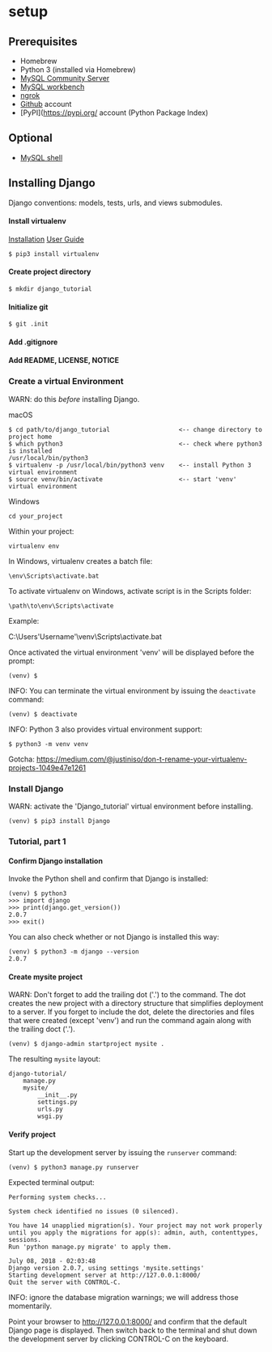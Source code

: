 # setup

## Prerequisites
* Homebrew
* Python 3 (installed via Homebrew)
* [MySQL Community Server](https://dev.mysql.com/downloads/mysql/)
* [MySQL workbench](https://dev.mysql.com/downloads/workbench/)
* [ngrok](https://ngrok.com/download)
* [Github](https://github.com/) account
* [PyPI](https://pypi.org/ account (Python Package Index)

## Optional
* [MySQL shell](https://dev.mysql.com/downloads/shell/)

## Installing Django

Django conventions: models, tests, urls, and views submodules.

#### Install virtualenv
[Installation](https://virtualenv.pypa.io/en/stable/installation/)
[User Guide](https://virtualenv.pypa.io/en/stable/userguide/)

```
$ pip3 install virtualenv
```

#### Create project directory

```
$ mkdir django_tutorial
```

#### Initialize git

```
$ git .init
```

#### Add .gitignore

#### Add README, LICENSE, NOTICE

### Create a virtual Environment
WARN: do this *before* installing Django.

macOS

```
$ cd path/to/django_tutorial                   <-- change directory to project home
$ which python3                                <-- check where python3 is installed
/usr/local/bin/python3
$ virtualenv -p /usr/local/bin/python3 venv    <-- install Python 3 virtual environment
$ source venv/bin/activate                     <-- start 'venv' virtual environment
```

Windows

`cd your_project`

Within your project:

`virtualenv env`

In Windows, virtualenv creates a batch file:

`\env\Scripts\activate.bat`

To activate virtualenv on Windows, activate script is in the Scripts folder:

`\path\to\env\Scripts\activate`

Example:

C:\Users\'Username'\venv\Scripts\activate.bat

Once activated the virtual environment 'venv' will be displayed before the prompt:

```
(venv) $
```

INFO: You can terminate the virtual environment by issuing the `deactivate` command:

```
(venv) $ deactivate
```

INFO: Python 3 also provides virtual environment support:

```
$ python3 -m venv venv
```

Gotcha: https://medium.com/@justiniso/don-t-rename-your-virtualenv-projects-1049e47e1261

### Install Django
WARN: activate the 'Django_tutorial' virtual environment before installing.

```
(venv) $ pip3 install Django
```

### Tutorial, part 1

#### Confirm Django installation
Invoke the Python shell and confirm that Django is installed:

```
(venv) $ python3
>>> import django
>>> print(django.get_version())
2.0.7
>>> exit()
```

You can also check whether or not Django is installed this way:

```
(venv) $ python3 -m django --version
2.0.7
```

#### Create mysite project
WARN: Don't forget to add the trailing dot ('.') to the command.  The dot creates the new project with a directory structure that simplifies deployment to a server.  If you forget to include the dot, delete the directories and files that were created (except 'venv') and run the command again along with the trailing doct ('.').

```
(venv) $ django-admin startproject mysite .
```

The resulting `mysite` layout:

```
django-tutorial/
    manage.py
    mysite/
        __init__.py
        settings.py
        urls.py
        wsgi.py
```

#### Verify project
Start up the development server by issuing the `runserver` command:

```
(venv) $ python3 manage.py runserver
```

Expected terminal output:

```
Performing system checks...

System check identified no issues (0 silenced).

You have 14 unapplied migration(s). Your project may not work properly until you apply the migrations for app(s): admin, auth, contenttypes, sessions.
Run 'python manage.py migrate' to apply them.

July 08, 2018 - 02:03:48
Django version 2.0.7, using settings 'mysite.settings'
Starting development server at http://127.0.0.1:8000/
Quit the server with CONTROL-C.
```

INFO: ignore the database migration warnings; we will address those momentarily.

Point your browser to http://127.0.0.1:8000/ and confirm that the default Django page is displayed.  Then switch back to the terminal and shut down the development server by clicking CONTROL-C on the keyboard.
